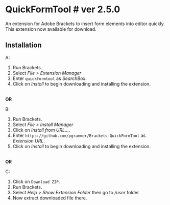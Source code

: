 # QuickFormTool # ver 2.5.0

An extension for Adobe Brackets to insert form elements into editor quickly.<br>
This extension now available for download.<br>

## Installation ##

A:
<br>

1. Run Brackets.<br>
2. Select _File > Extension Manager_<br>
3. Enter `quickformtool` as _SearchBox_.<br>
4. Click on _Install_ to begin downloading and installing the extension.<br>
<br>
<b>OR</b>

B:
<br>

1. Run Brackets.<br>
2. Select _File > Install Manager_<br>
3. Click on _Install from URL..._.
4. Enter `https://github.com/pgrammer/Brackets-QuickFormTool` as _Extension URL_.<br>
5. Click on _Install_ to begin downloading and installing the extension.<br>
<br>
<b>OR</b>

C:
<br>

1. Click on `Download ZIP`.<br>
2. Run Brackets.<br>
3. Select _Help > Show Extension Folder_ then go to _/user_ folder<br>
4. Now extract downloaded file there.
